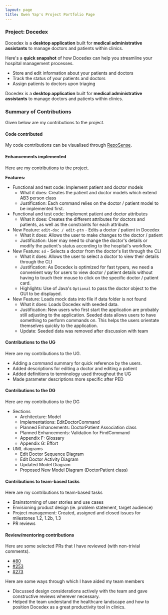 ```yaml
---
layout: page
title: Owen Yap's Project Portfolio Page
---
```


### Project: Docedex


Docedex is a **desktop application** built for **medical administrative assistants**
to manage doctors and patients within clinics.

Here's a **quick snapshot** of how Docedex can help you
streamline your hospital management processes.
- Store and edit information about your patients and doctors
- Track the status of your patients and doctors
- Assign patients to doctors upon triaging

Docedex is a **desktop application** built for **medical administrative assistants**
to manage doctors and patients within clinics.

### Summary of Contributions
Given below are my contributions to the project.

#### Code contributed
My code contributions can be visualised through [RepoSense](https://nus-cs2103-ay2223s2.github.io/tp-dashboard/?search=F12-1&sort=groupTitle&sortWithin=totalCommits%20dsc&timeframe=commit&mergegroup=&groupSelect=groupByRepos&breakdown=true&checkedFileTypes=docs~functional-code~test-code~other&since=2023-02-17).

#### Enhancements implemented
Here are my contributions to the project.

**Features:**
- Functional and test code: Implement patient and doctor models
  - What it does: Creates the patient and doctor models which extend AB3 person class
  - Justification: Each command relies on the doctor / patient model to be implemented first.
- Functional and test code: Implement patient and doctor attributes
  - What it does: Creates the different attributes for doctors and patients, as well as the constraints for each attribute.
- New Feature: `edit-doc / edit-ptn` - Edits a doctor / patient in Docedex
  - What it does: Allows the user to make changes to the doctor / patient
  - Justification: User may need to change the doctor's details or modify the patient's status according to the hospital's workflow.
- New Feature: `sd` - Selects a doctor from the doctor's list through the CLI
  - What it does: Allows the user to select a doctor to view their details through the CLI
  - Justification: As Docedex is optimized for fast typers, we need a convenient way for users to view doctor / patient details without having to touch their mouse to click on the specific doctor / patient card.
  - Highlights: Use of Java's `Optional` to pass the doctor object to the GUI to be displayed.
- New Feature: Loads mock data into file if data folder is not found
  - What it does: Loads Docedex with seeded data.
  - Justification: New users who first start the application are probably still adjusting to the application. Seeded data allows users to have something to perform commands on. This helps the users orientate themselves quickly to the application.
  - Update: Seeded data was removed after discussion with team

#### Contributions to the UG
Here are my contributions to the UG.
- Adding a command summary for quick reference by the users.
- Added descriptions for editing a doctor and editing a patient
- Added definitions to terminology used throughout the UG
- Made parameter descriptions more specific after PED

#### Contributions to the DG
Here are my contributions to the DG
- Sections
  - Architecture: Model
  - Implementations: EditDoctorCommand
  - Planned Enhancements: DoctorPatient Association class
  - Planned Enhancements: Validation for FindCommand
  - Appendix F: Glossary
  - Appendix G: Effort
- UML diagrams
  - Edit Doctor Sequence Diagram
  - Edit Doctor Activity Diagram
  - Updated Model Diagram
  - Proposed New Model Diagram (DoctorPatient class)

#### Contributions to team-based tasks
Here are my contributions to team-based tasks
- Brainstorming of user stories and use cases
- Envisioning product design (ie. problem statement, target audience)
- Project management: Created, assigned and closed issues for milestones 1.2, 1.2b, 1.3
- PR reviews

#### Review/mentoring contributions
Here are some selected PRs that I have reviewed (with non-trivial comments).
- [#80](https://github.com/AY2223S2-CS2103T-F12-1/tp/pull/80)
- [#253](https://github.com/AY2223S2-CS2103T-F12-1/tp/pull/253#pullrequestreview-1375393252)
- [#273](https://github.com/AY2223S2-CS2103T-F12-1/tp/pull/273)

Here are some ways through which I have aided my team members
- Discussed design considerations actively with the team and gave constructive reviews wherever necessary.
- Helped the team understand the healthcare landscape and how to position Docedex as a great productivity tool in clinics.
